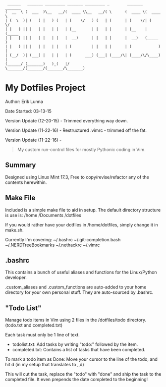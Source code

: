      ______   _______ _________ _______ _________ _        _______  _______ 
    (  __  \ (  ___  )\__   __/(  ____ \\__   __/( \      (  ____ \(  ____ \
    | (  \  )| (   ) |   ) (   | (    \/   ) (   | (      | (    \/| (    \/
    | |   ) || |   | |   | |   | (__       | |   | |      | (__    | (_____ 
    | |   | || |   | |   | |   |  __)      | |   | |      |  __)   (_____  )
    | |   ) || |   | |   | |   | (         | |   | |      | (            ) |
    | (__/  )| (___) |   | |   | )      ___) (___| (____/\| (____/\/\____) |
    (______/ (_______)   )_(   |/       \_______/(_______/(_______/\_______)
                                                                            

My Dotfiles Project
===============

Author: Erik Lunna

Date Started: 03-13-15

Version Update (12-20-15) - Trimmed everything way down.

Version Update (11-22-16) - Restructured .vimrc - trimmed off the fat.

Version Update (11-22-16) - 

>My custom run-control files for mostly Pythonic coding in Vim. 

Summary
---------------
Designed using Linux Mint 17.3, Free to copy/revise/refactor any of the contents herewithin.

Make File
-----------------
Included is a simple make file to aid in setup. The default directory structure is use is:
	/home
		/Documents
			/dotfiles

If you would rather have your dotfiles in /home/dotfiles, simply change it in make.sh. 

Currently I'm covering:
~/.bashrc
~/.git-completion.bash
~/.NERDTreeBookmarks
~/.nethackrc
~/.vimrc

.bashrc
-----------------
This contains a bunch of useful aliases and functions for the Linux/Python developer.

.custom_aliases and .custom_functions are auto-added to your home directory for your own personal stuff. They are auto-sourced by .bashrc.

"Todo List"
-----------------
Manage todo items in Vim using 2 files in the /dotfiles/todo directory. (todo.txt and completed.txt)

Each task must only be 1 line of text.

* todolist.txt: Add tasks by writing "todo:" followed by the item. 
* completed.txt: Contains a list of tasks that have been completed.

To mark a todo item as Done: Move your cursor to the line of the todo, and hit <Leader><Leader>d (in my setup that translates to ,,d) 

This will cut the task, replace the "todo" with "done" and ship the task to the
completed file.  It even prepends the date completed to the beginning!


